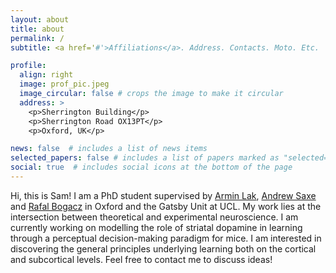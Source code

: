 ```yaml
---
layout: about
title: about
permalink: /
subtitle: <a href='#'>Affiliations</a>. Address. Contacts. Moto. Etc.

profile:
  align: right
  image: prof_pic.jpeg
  image_circular: false # crops the image to make it circular
  address: >
    <p>Sherrington Building</p>
    <p>Sherrington Road OX13PT</p>
    <p>Oxford, UK</p>

news: false  # includes a list of news items
selected_papers: false # includes a list of papers marked as "selected={true}"
social: true  # includes social icons at the bottom of the page
---
```


Hi, this is Sam! I am a PhD student supervised by [Armin Lak](https://www.dpag.ox.ac.uk/team/armin-lak), [Andrew Saxe](https://www.sainsburywellcome.org/web/people/andrew-saxe) and [Rafal Bogacz](https://www.mrcbndu.ox.ac.uk/people/prof-rafal-bogacz) in Oxford and the Gatsby Unit at UCL. My work lies at the intersection between theoretical and experimental neuroscience. I am currently working on modelling the role of striatal dopamine in learning through a perceptual decision-making paradigm for mice. I am interested in discovering the general principles underlying learning both on the cortical and subcortical levels. Feel free to contact me to discuss ideas!

